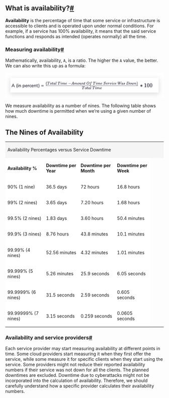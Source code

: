 ## What is availability?[#](https://www.educative.io/courses/grokking-modern-system-design-interview-for-engineers-managers/YQP2R175ZLM#What-is-availability?)

**Availability** is the percentage of time that some service or infrastructure is accessible to clients and is operated upon under normal conditions. For example, if a service has 100% availability, it means that the said service functions and responds as intended (operates normally) all the time.

### Measuring availability[#](https://www.educative.io/courses/grokking-modern-system-design-interview-for-engineers-managers/YQP2R175ZLM#Measuring-availability)

Mathematically, availability, `A`, is a ratio. The higher the `A` value, the better. We can also write this up as a formula:

![Image](assets/IMG_2.png)

We measure availability as a number of nines. The following table shows how much downtime is permitted when we’re using a given number of nines.

## The Nines of Availability

<table class="table-fixed mx-px"><tbody><tr style="min-height: 20px;"><td class="relative px-3 py-2  " colspan="4" data-cell-column="0" data-cell-row="0" rowspan="1" style="background-color: rgb(245, 245, 245);"><div class="absolute top-0 left-0 -right-px -bottom-px border-t border-b border-solid border-l border-r-0 border-gray-300 dark:border-dark-70"></div><div class="ql-snow ql-container"><div class="ql-editor Widget_markdown-viewer__QUmfl Widget_markdown-default__ltKUN"><p class="ql-align-center">Availability Percentages versus Service Downtime</p></div></div></td><td class="relative px-3 py-2 align-top hidden" data-cell-column="1" data-cell-row="0" style="background-color: rgb(245, 245, 245);"><div class="absolute top-0 left-0 -right-px -bottom-px border-t border-b border-solid border-l-0 border-r-0 border-gray-300 dark:border-dark-70"></div><div class="ql-snow ql-container"><div class="ql-editor Widget_markdown-viewer__QUmfl Widget_markdown-default__ltKUN"><p class="ql-align-center"><br></p></div></div></td><td class="relative px-3 py-2 align-top hidden" data-cell-column="2" data-cell-row="0" style="background-color: rgb(245, 245, 245);"><div class="absolute top-0 left-0 -right-px -bottom-px border-t border-b border-solid border-l-0 border-r-0 border-gray-300 dark:border-dark-70"></div><div class="ql-snow ql-container"><div class="ql-editor Widget_markdown-viewer__QUmfl Widget_markdown-default__ltKUN"><p class="ql-align-center"><br></p></div></div></td><td class="relative px-3 py-2 align-top hidden" data-cell-column="3" data-cell-row="0" style="background-color: rgb(245, 245, 245);"><div class="absolute top-0 left-0 -right-px -bottom-px border-t border-b border-solid border-l-0 border-r border-gray-300 dark:border-dark-70"></div><div class="ql-snow ql-container"><div class="ql-editor Widget_markdown-viewer__QUmfl Widget_markdown-default__ltKUN"><p class="ql-align-center"><br></p></div></div></td></tr><tr style="min-height: 20px;"><td class="relative px-3 py-2 align-top " data-cell-column="0" data-cell-row="1" style="background-color: rgb(255, 255, 255);"><div class="absolute top-0 left-0 -right-px -bottom-px border-t border-b border-solid border-l border-r-0 border-gray-300 dark:border-dark-70"></div><div class="ql-snow ql-container"><div class="ql-editor Widget_markdown-viewer__QUmfl Widget_markdown-default__ltKUN"><p class="ql-align-center"><strong>Availability %</strong></p></div></div></td><td class="relative px-3 py-2 align-top " data-cell-column="1" data-cell-row="1" style="background-color: rgb(255, 255, 255);"><div class="absolute top-0 left-0 -right-px -bottom-px border-t border-b border-solid border-l-0 border-r-0 border-gray-300 dark:border-dark-70"></div><div class="ql-snow ql-container"><div class="ql-editor Widget_markdown-viewer__QUmfl Widget_markdown-default__ltKUN"><p class="ql-align-center"><strong>Downtime per Year</strong></p></div></div></td><td class="relative px-3 py-2 align-top " data-cell-column="2" data-cell-row="1" style="background-color: rgb(255, 255, 255);"><div class="absolute top-0 left-0 -right-px -bottom-px border-t border-b border-solid border-l-0 border-r-0 border-gray-300 dark:border-dark-70"></div><div class="ql-snow ql-container"><div class="ql-editor Widget_markdown-viewer__QUmfl Widget_markdown-default__ltKUN"><p class="ql-align-center"><strong>Downtime per Month</strong></p></div></div></td><td class="relative px-3 py-2 align-top " data-cell-column="3" data-cell-row="1" style="background-color: rgb(255, 255, 255);"><div class="absolute top-0 left-0 -right-px -bottom-px border-t border-b border-solid border-l-0 border-r border-gray-300 dark:border-dark-70"></div><div class="ql-snow ql-container"><div class="ql-editor Widget_markdown-viewer__QUmfl Widget_markdown-default__ltKUN"><p class="ql-align-center"><strong>Downtime per Week</strong></p></div></div></td></tr><tr style="min-height: 20px;"><td class="relative px-3 py-2 align-top " data-cell-column="0" data-cell-row="2" style="background-color: rgb(255, 255, 255);"><div class="absolute top-0 left-0 -right-px -bottom-px border-t border-b border-solid border-l border-r-0 border-gray-300 dark:border-dark-70"></div><div class="ql-snow ql-container"><div class="ql-editor Widget_markdown-viewer__QUmfl Widget_markdown-default__ltKUN"><p class="ql-align-right">90% (1 nine)</p></div></div></td><td class="relative px-3 py-2 align-top " data-cell-column="1" data-cell-row="2" style="background-color: rgb(255, 255, 255);"><div class="absolute top-0 left-0 -right-px -bottom-px border-t border-b border-solid border-l-0 border-r-0 border-gray-300 dark:border-dark-70"></div><div class="ql-snow ql-container"><div class="ql-editor Widget_markdown-viewer__QUmfl Widget_markdown-default__ltKUN"><p class="ql-align-right">36.5 days</p></div></div></td><td class="relative px-3 py-2 align-top " data-cell-column="2" data-cell-row="2" style="background-color: rgb(255, 255, 255);"><div class="absolute top-0 left-0 -right-px -bottom-px border-t border-b border-solid border-l-0 border-r-0 border-gray-300 dark:border-dark-70"></div><div class="ql-snow ql-container"><div class="ql-editor Widget_markdown-viewer__QUmfl Widget_markdown-default__ltKUN"><p class="ql-align-right">72 hours</p></div></div></td><td class="relative px-3 py-2 align-top " data-cell-column="3" data-cell-row="2" style="background-color: rgb(255, 255, 255);"><div class="absolute top-0 left-0 -right-px -bottom-px border-t border-b border-solid border-l-0 border-r border-gray-300 dark:border-dark-70"></div><div class="ql-snow ql-container"><div class="ql-editor Widget_markdown-viewer__QUmfl Widget_markdown-default__ltKUN"><p class="ql-align-right">16.8 hours</p></div></div></td></tr><tr style="min-height: 20px;"><td class="relative px-3 py-2 align-top " data-cell-column="0" data-cell-row="3" style="background-color: rgb(255, 255, 255);"><div class="absolute top-0 left-0 -right-px -bottom-px border-t border-b border-solid border-l border-r-0 border-gray-300 dark:border-dark-70"></div><div class="ql-snow ql-container"><div class="ql-editor Widget_markdown-viewer__QUmfl Widget_markdown-default__ltKUN"><p class="ql-align-right">99% (2 nines)</p></div></div></td><td class="relative px-3 py-2 align-top " data-cell-column="1" data-cell-row="3" style="background-color: rgb(255, 255, 255);"><div class="absolute top-0 left-0 -right-px -bottom-px border-t border-b border-solid border-l-0 border-r-0 border-gray-300 dark:border-dark-70"></div><div class="ql-snow ql-container"><div class="ql-editor Widget_markdown-viewer__QUmfl Widget_markdown-default__ltKUN"><p class="ql-align-right">3.65 days</p></div></div></td><td class="relative px-3 py-2 align-top " data-cell-column="2" data-cell-row="3" style="background-color: rgb(255, 255, 255);"><div class="absolute top-0 left-0 -right-px -bottom-px border-t border-b border-solid border-l-0 border-r-0 border-gray-300 dark:border-dark-70"></div><div class="ql-snow ql-container"><div class="ql-editor Widget_markdown-viewer__QUmfl Widget_markdown-default__ltKUN"><p class="ql-align-right">7.20 hours</p></div></div></td><td class="relative px-3 py-2 align-top " data-cell-column="3" data-cell-row="3" style="background-color: rgb(255, 255, 255);"><div class="absolute top-0 left-0 -right-px -bottom-px border-t border-b border-solid border-l-0 border-r border-gray-300 dark:border-dark-70"></div><div class="ql-snow ql-container"><div class="ql-editor Widget_markdown-viewer__QUmfl Widget_markdown-default__ltKUN"><p class="ql-align-right">1.68 hours</p></div></div></td></tr><tr style="min-height: 20px;"><td class="relative px-3 py-2 align-top " data-cell-column="0" data-cell-row="4" style="background-color: rgb(255, 255, 255);"><div class="absolute top-0 left-0 -right-px -bottom-px border-t border-b border-solid border-l border-r-0 border-gray-300 dark:border-dark-70"></div><div class="ql-snow ql-container"><div class="ql-editor Widget_markdown-viewer__QUmfl Widget_markdown-default__ltKUN"><p class="ql-align-right">99.5% (2 nines)</p></div></div></td><td class="relative px-3 py-2 align-top " data-cell-column="1" data-cell-row="4" style="background-color: rgb(255, 255, 255);"><div class="absolute top-0 left-0 -right-px -bottom-px border-t border-b border-solid border-l-0 border-r-0 border-gray-300 dark:border-dark-70"></div><div class="ql-snow ql-container"><div class="ql-editor Widget_markdown-viewer__QUmfl Widget_markdown-default__ltKUN"><p class="ql-align-right">1.83 days</p></div></div></td><td class="relative px-3 py-2 align-top " data-cell-column="2" data-cell-row="4" style="background-color: rgb(255, 255, 255);"><div class="absolute top-0 left-0 -right-px -bottom-px border-t border-b border-solid border-l-0 border-r-0 border-gray-300 dark:border-dark-70"></div><div class="ql-snow ql-container"><div class="ql-editor Widget_markdown-viewer__QUmfl Widget_markdown-default__ltKUN"><p class="ql-align-right">3.60 hours</p></div></div></td><td class="relative px-3 py-2 align-top " data-cell-column="3" data-cell-row="4" style="background-color: rgb(255, 255, 255);"><div class="absolute top-0 left-0 -right-px -bottom-px border-t border-b border-solid border-l-0 border-r border-gray-300 dark:border-dark-70"></div><div class="ql-snow ql-container"><div class="ql-editor Widget_markdown-viewer__QUmfl Widget_markdown-default__ltKUN"><p class="ql-align-right">50.4 minutes</p></div></div></td></tr><tr style="min-height: 20px;"><td class="relative px-3 py-2 align-top " data-cell-column="0" data-cell-row="5" style="background-color: rgb(255, 255, 255);"><div class="absolute top-0 left-0 -right-px -bottom-px border-t border-b border-solid border-l border-r-0 border-gray-300 dark:border-dark-70"></div><div class="ql-snow ql-container"><div class="ql-editor Widget_markdown-viewer__QUmfl Widget_markdown-default__ltKUN"><p class="ql-align-right">99.9% (3 nines)</p></div></div></td><td class="relative px-3 py-2 align-top " data-cell-column="1" data-cell-row="5" style="background-color: rgb(255, 255, 255);"><div class="absolute top-0 left-0 -right-px -bottom-px border-t border-b border-solid border-l-0 border-r-0 border-gray-300 dark:border-dark-70"></div><div class="ql-snow ql-container"><div class="ql-editor Widget_markdown-viewer__QUmfl Widget_markdown-default__ltKUN"><p class="ql-align-right">8.76 hours</p></div></div></td><td class="relative px-3 py-2 align-top " data-cell-column="2" data-cell-row="5" style="background-color: rgb(255, 255, 255);"><div class="absolute top-0 left-0 -right-px -bottom-px border-t border-b border-solid border-l-0 border-r-0 border-gray-300 dark:border-dark-70"></div><div class="ql-snow ql-container"><div class="ql-editor Widget_markdown-viewer__QUmfl Widget_markdown-default__ltKUN"><p class="ql-align-right">43.8 minutes</p></div></div></td><td class="relative px-3 py-2 align-top " data-cell-column="3" data-cell-row="5" style="background-color: rgb(255, 255, 255);"><div class="absolute top-0 left-0 -right-px -bottom-px border-t border-b border-solid border-l-0 border-r border-gray-300 dark:border-dark-70"></div><div class="ql-snow ql-container"><div class="ql-editor Widget_markdown-viewer__QUmfl Widget_markdown-default__ltKUN"><p class="ql-align-right">10.1 minutes</p></div></div></td></tr><tr style="min-height: 20px;"><td class="relative px-3 py-2 align-top " data-cell-column="0" data-cell-row="6" style="background-color: rgb(255, 255, 255);"><div class="absolute top-0 left-0 -right-px -bottom-px border-t border-b border-solid border-l border-r-0 border-gray-300 dark:border-dark-70"></div><div class="ql-snow ql-container"><div class="ql-editor Widget_markdown-viewer__QUmfl Widget_markdown-default__ltKUN"><p class="ql-align-right">99.99% (4 nines)</p></div></div></td><td class="relative px-3 py-2 align-top " data-cell-column="1" data-cell-row="6" style="background-color: rgb(255, 255, 255);"><div class="absolute top-0 left-0 -right-px -bottom-px border-t border-b border-solid border-l-0 border-r-0 border-gray-300 dark:border-dark-70"></div><div class="ql-snow ql-container"><div class="ql-editor Widget_markdown-viewer__QUmfl Widget_markdown-default__ltKUN"><p class="ql-align-right">52.56 minutes</p></div></div></td><td class="relative px-3 py-2 align-top " data-cell-column="2" data-cell-row="6" style="background-color: rgb(255, 255, 255);"><div class="absolute top-0 left-0 -right-px -bottom-px border-t border-b border-solid border-l-0 border-r-0 border-gray-300 dark:border-dark-70"></div><div class="ql-snow ql-container"><div class="ql-editor Widget_markdown-viewer__QUmfl Widget_markdown-default__ltKUN"><p class="ql-align-right">4.32 minutes</p></div></div></td><td class="relative px-3 py-2 align-top " data-cell-column="3" data-cell-row="6" style="background-color: rgb(255, 255, 255);"><div class="absolute top-0 left-0 -right-px -bottom-px border-t border-b border-solid border-l-0 border-r border-gray-300 dark:border-dark-70"></div><div class="ql-snow ql-container"><div class="ql-editor Widget_markdown-viewer__QUmfl Widget_markdown-default__ltKUN"><p class="ql-align-right">1.01 minutes</p></div></div></td></tr><tr style="min-height: 20px;"><td class="relative px-3 py-2 align-top " data-cell-column="0" data-cell-row="7" style="background-color: rgb(255, 255, 255);"><div class="absolute top-0 left-0 -right-px -bottom-px border-t border-b border-solid border-l border-r-0 border-gray-300 dark:border-dark-70"></div><div class="ql-snow ql-container"><div class="ql-editor Widget_markdown-viewer__QUmfl Widget_markdown-default__ltKUN"><p class="ql-align-right">99.999% (5 nines)</p></div></div></td><td class="relative px-3 py-2 align-top " data-cell-column="1" data-cell-row="7" style="background-color: rgb(255, 255, 255);"><div class="absolute top-0 left-0 -right-px -bottom-px border-t border-b border-solid border-l-0 border-r-0 border-gray-300 dark:border-dark-70"></div><div class="ql-snow ql-container"><div class="ql-editor Widget_markdown-viewer__QUmfl Widget_markdown-default__ltKUN"><p class="ql-align-right">5.26 minutes</p></div></div></td><td class="relative px-3 py-2 align-top " data-cell-column="2" data-cell-row="7" style="background-color: rgb(255, 255, 255);"><div class="absolute top-0 left-0 -right-px -bottom-px border-t border-b border-solid border-l-0 border-r-0 border-gray-300 dark:border-dark-70"></div><div class="ql-snow ql-container"><div class="ql-editor Widget_markdown-viewer__QUmfl Widget_markdown-default__ltKUN"><p class="ql-align-right">25.9 seconds</p></div></div></td><td class="relative px-3 py-2 align-top " data-cell-column="3" data-cell-row="7" style="background-color: rgb(255, 255, 255);"><div class="absolute top-0 left-0 -right-px -bottom-px border-t border-b border-solid border-l-0 border-r border-gray-300 dark:border-dark-70"></div><div class="ql-snow ql-container"><div class="ql-editor Widget_markdown-viewer__QUmfl Widget_markdown-default__ltKUN"><p class="ql-align-right">6.05 seconds</p></div></div></td></tr><tr style="min-height: 20px;"><td class="relative px-3 py-2 align-top " data-cell-column="0" data-cell-row="8" style="background-color: rgb(255, 255, 255);"><div class="absolute top-0 left-0 -right-px -bottom-px border-t border-b border-solid border-l border-r-0 border-gray-300 dark:border-dark-70"></div><div class="ql-snow ql-container"><div class="ql-editor Widget_markdown-viewer__QUmfl Widget_markdown-default__ltKUN"><p class="ql-align-right">99.9999% (6 nines)</p></div></div></td><td class="relative px-3 py-2 align-top " data-cell-column="1" data-cell-row="8" style="background-color: rgb(255, 255, 255);"><div class="absolute top-0 left-0 -right-px -bottom-px border-t border-b border-solid border-l-0 border-r-0 border-gray-300 dark:border-dark-70"></div><div class="ql-snow ql-container"><div class="ql-editor Widget_markdown-viewer__QUmfl Widget_markdown-default__ltKUN"><p class="ql-align-right">31.5 seconds</p></div></div></td><td class="relative px-3 py-2 align-top " data-cell-column="2" data-cell-row="8" style="background-color: rgb(255, 255, 255);"><div class="absolute top-0 left-0 -right-px -bottom-px border-t border-b border-solid border-l-0 border-r-0 border-gray-300 dark:border-dark-70"></div><div class="ql-snow ql-container"><div class="ql-editor Widget_markdown-viewer__QUmfl Widget_markdown-default__ltKUN"><p class="ql-align-right">2.59 seconds</p></div></div></td><td class="relative px-3 py-2 align-top " data-cell-column="3" data-cell-row="8" style="background-color: rgb(255, 255, 255);"><div class="absolute top-0 left-0 -right-px -bottom-px border-t border-b border-solid border-l-0 border-r border-gray-300 dark:border-dark-70"></div><div class="ql-snow ql-container"><div class="ql-editor Widget_markdown-viewer__QUmfl Widget_markdown-default__ltKUN"><p class="ql-align-right">0.605 seconds</p></div></div></td></tr><tr style="min-height: 20px;"><td class="relative px-3 py-2 align-top " data-cell-column="0" data-cell-row="9" style="background-color: rgb(255, 255, 255);"><div class="absolute top-0 left-0 -right-px -bottom-px border-t border-b border-solid border-l border-r-0 border-gray-300 dark:border-dark-70"></div><div class="ql-snow ql-container"><div class="ql-editor Widget_markdown-viewer__QUmfl Widget_markdown-default__ltKUN"><p class="ql-align-right">99.99999% (7 nines)</p></div></div></td><td class="relative px-3 py-2 align-top " data-cell-column="1" data-cell-row="9" style="background-color: rgb(255, 255, 255);"><div class="absolute top-0 left-0 -right-px -bottom-px border-t border-b border-solid border-l-0 border-r-0 border-gray-300 dark:border-dark-70"></div><div class="ql-snow ql-container"><div class="ql-editor Widget_markdown-viewer__QUmfl Widget_markdown-default__ltKUN"><p class="ql-align-right">3.15 seconds</p></div></div></td><td class="relative px-3 py-2 align-top " data-cell-column="2" data-cell-row="9" style="background-color: rgb(255, 255, 255);"><div class="absolute top-0 left-0 -right-px -bottom-px border-t border-b border-solid border-l-0 border-r-0 border-gray-300 dark:border-dark-70"></div><div class="ql-snow ql-container"><div class="ql-editor Widget_markdown-viewer__QUmfl Widget_markdown-default__ltKUN"><p class="ql-align-right">0.259 seconds</p></div></div></td><td class="relative px-3 py-2 align-top " data-cell-column="3" data-cell-row="9" style="background-color: rgb(255, 255, 255);"><div class="absolute top-0 left-0 -right-px -bottom-px border-t border-b border-solid border-l-0 border-r border-gray-300 dark:border-dark-70"></div><div class="ql-snow ql-container"><div class="ql-editor Widget_markdown-viewer__QUmfl Widget_markdown-default__ltKUN"><p class="ql-align-right">0.0605 seconds</p></div></div></td></tr></tbody></table>

### Availability and service providers[#](https://www.educative.io/courses/grokking-modern-system-design-interview-for-engineers-managers/YQP2R175ZLM#Availability-and-service-providers)

Each service provider may start measuring availability at different points in time. Some cloud providers start measuring it when they first offer the service, while some measure it for specific clients when they start using the service. Some providers might not reduce their reported availability numbers if their service was not down for all the clients. The planned downtimes are excluded. Downtime due to cyberattacks might not be incorporated into the calculation of availability. Therefore, we should carefully understand how a specific provider calculates their availability numbers.